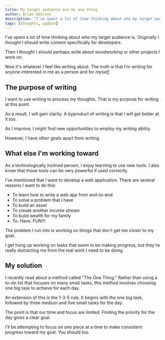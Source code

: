 ```yaml
---
title: My target audience and my one thing
author: Brian DeVries
description: "I've spent a lot of time thinking about who my target audience is. There still isn't a clear winner, but I'll work it out as I go."
tags: [thoughts, update]
---
```


I've spent a lot of time thinking about who my target audience is. Originally I thought I should write content specifically for developers.

Then I thought I should perhaps write about woodworking or other projects I work on.

Now it's whatever I feel like writing about. The truth is that I'm writing for anyone interested in me as a person and for _myself_.

## The purpose of writing

I want to use writing to process my thoughts. That is my purpose for writing at this point.

As a result, I will gain clarity. A byproduct of writing is that I will get better at it too.

As I improve, I might find new opportunities to employ my writing ability.

However, I have other goals apart from writing.

## What else I'm working toward

As a technologically inclined person, I enjoy learning to use new tools. I also know that those tools can be very powerful if used correctly.

I've mentioned that I want to develop a web application. There are several reasons I want to do this:

- To learn how to write a web app from end-to-end
- To solve a problem that I have
- To build an asset
- To create another income stream
- To build wealth for my family
- To. Have. FUN!!!

The problem I run into is working on things that don't get me closer to my goal.

I get hung up working on tasks that _seem_ to be making progress, but they're really distracting me from the real work I need to be doing.

## My solution

I recently read about a method called "The One Thing." Rather than using a to-do list that focuses on many small tasks, this method involves choosing one big task to achieve for each day.

An extension of this is the 1-3-5 rule. It begins with the one big task, followed by three medium and five small tasks for the day.

The point is that our time and focus are limited. Finding the priority for the day gives a clear goal.

I'll be attempting to focus on one piece at a time to make consistent progress toward my goal. You should too.
